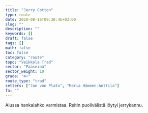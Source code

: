 ```yaml
---
title: "Jerry Cotton"
type: route
date: 2020-08-16T09:38:46+03:00
slug: ""
description: ""
keywords: []
draft: false
tags: []
math: false
toc: false
category: "route"
topo: "Veikkola Trad"
sector: "Pääseinä"
sector_weight: 10
grade: "4+"
route_type: "trad"
setters: ["Jan von Plato", "Maria Hämeen-Anttila"]
fa: ""
---
```


Alussa hankalahko varmistaa. Reitin puolivälistä löytyi jerrykannu.
